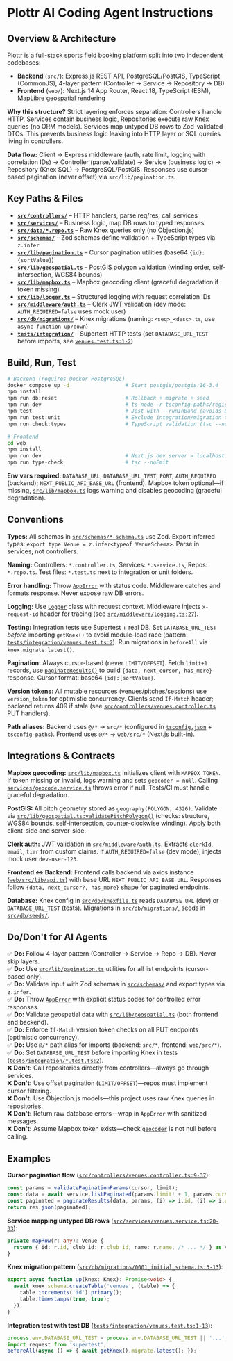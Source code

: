 # Plottr AI Coding Agent Instructions

## Overview & Architecture

Plottr is a full-stack sports field booking platform split into two independent codebases:
- **Backend** (`src/`): Express.js REST API, PostgreSQL/PostGIS, TypeScript (CommonJS), 4-layer pattern (Controller → Service → Repository → DB)
- **Frontend** (`web/`): Next.js 14 App Router, React 18, TypeScript (ESM), MapLibre geospatial rendering

**Why this structure?** Strict layering enforces separation: Controllers handle HTTP, Services contain business logic, Repositories execute raw Knex queries (no ORM models). Services map untyped DB rows to Zod-validated DTOs. This prevents business logic leaking into HTTP layer or SQL queries living in controllers.

**Data flow:** Client → Express middleware (auth, rate limit, logging with correlation IDs) → Controller (parse/validate) → Service (business logic) → Repository (Knex SQL) → PostgreSQL/PostGIS. Responses use cursor-based pagination (never offset) via `src/lib/pagination.ts`.

## Key Paths & Files

- **[`src/controllers/`](../src/controllers/)** – HTTP handlers, parse req/res, call services
- **[`src/services/`](../src/services/)** – Business logic, map DB rows to typed responses  
- **[`src/data/*.repo.ts`](../src/data/)** – Raw Knex queries only (no Objection.js)
- **[`src/schemas/`](../src/schemas/)** – Zod schemas define validation + TypeScript types via `z.infer`
- **[`src/lib/pagination.ts`](../src/lib/pagination.ts)** – Cursor pagination utilities (base64 `{id}:{sortValue}`)
- **[`src/lib/geospatial.ts`](../src/lib/geospatial.ts)** – PostGIS polygon validation (winding order, self-intersection, WGS84 bounds)
- **[`src/lib/mapbox.ts`](../src/lib/mapbox.ts)** – Mapbox geocoding client (graceful degradation if token missing)
- **[`src/lib/logger.ts`](../src/lib/logger.ts)** – Structured logging with request correlation IDs
- **[`src/middleware/auth.ts`](../src/middleware/auth.ts)** – Clerk JWT validation (dev mode: `AUTH_REQUIRED=false` uses mock user)
- **[`src/db/migrations/`](../src/db/migrations/)** – Knex migrations (naming: `<seq>_<desc>.ts`, use `async function up/down`)
- **[`tests/integration/`](../tests/integration/)** – Supertest HTTP tests (set `DATABASE_URL_TEST` before imports, see [`venues.test.ts:1-2`](../tests/integration/venues.test.ts#L1-L2))


## Build, Run, Test

```bash
# Backend (requires Docker PostgreSQL)
docker compose up -d                  # Start postgis/postgis:16-3.4
npm install
npm run db:reset                      # Rollback + migrate + seed
npm run dev                           # ts-node -r tsconfig-paths/register src/index.ts → localhost:3001
npm test                              # Jest with --runInBand (avoids DB race conditions)
npm run test:unit                     # Exclude integration/migration tests
npm run check:types                   # TypeScript validation (tsc --noEmit)

# Frontend
cd web
npm install
npm run dev                           # Next.js dev server → localhost:3000
npm run type-check                    # tsc --noEmit
```

**Env vars required:** `DATABASE_URL`, `DATABASE_URL_TEST`, `PORT`, `AUTH_REQUIRED` (backend); `NEXT_PUBLIC_API_BASE_URL` (frontend). Mapbox token optional—if missing, [`src/lib/mapbox.ts`](../src/lib/mapbox.ts) logs warning and disables geocoding (graceful degradation).


## Conventions

**Types:** All schemas in [`src/schemas/*.schema.ts`](../src/schemas/) use Zod. Export inferred types: `export type Venue = z.infer<typeof VenueSchema>`. Parse in services, not controllers.

**Naming:** Controllers: `*.controller.ts`, Services: `*.service.ts`, Repos: `*.repo.ts`. Test files: `*.test.ts` next to integration or unit folders.

**Error handling:** Throw [`AppError`](../src/errors/index.ts) with status code. Middleware catches and formats response. Never expose raw DB errors.

**Logging:** Use [`Logger`](../src/lib/logger.ts) class with request context. Middleware injects `x-request-id` header for tracing (see [`src/middleware/logging.ts:27`](../src/middleware/logging.ts#L27)).

**Testing:** Integration tests use Supertest + real DB. Set `DATABASE_URL_TEST` *before* importing `getKnex()` to avoid module-load race (pattern: [`tests/integration/venues.test.ts:2`](../tests/integration/venues.test.ts#L2)). Run migrations in `beforeAll` via `knex.migrate.latest()`.

**Pagination:** Always cursor-based (never `LIMIT/OFFSET`). Fetch `limit+1` records, use [`paginateResults()`](../src/lib/pagination.ts) to build `{data, next_cursor, has_more}` response. Cursor format: base64 `{id}:{sortValue}`.

**Version tokens:** All mutable resources (venues/pitches/sessions) use `version_token` for optimistic concurrency. Clients send `If-Match` header; backend returns 409 if stale (see [`src/controllers/venues.controller.ts`](../src/controllers/venues.controller.ts) PUT handlers).

**Path aliases:** Backend uses `@/*` → `src/*` (configured in [`tsconfig.json`](../tsconfig.json) + `tsconfig-paths`). Frontend uses `@/*` → `web/src/*` (Next.js built-in).

## Integrations & Contracts

**Mapbox geocoding:** [`src/lib/mapbox.ts`](../src/lib/mapbox.ts) initializes client with `MAPBOX_TOKEN`. If token missing or invalid, logs warning and sets `geocoder = null`. Calling [`services/geocode.service.ts`](../src/services/geocode.service.ts) throws error if null. Tests/CI must handle graceful degradation.

**PostGIS:** All pitch geometry stored as `geography(POLYGON, 4326)`. Validate via [`src/lib/geospatial.ts:validatePitchPolygon()`](../src/lib/geospatial.ts) (checks: structure, WGS84 bounds, self-intersection, counter-clockwise winding). Apply both client-side and server-side.

**Clerk auth:** JWT validation in [`src/middleware/auth.ts`](../src/middleware/auth.ts). Extracts `clerkId`, `email`, `tier` from custom claims. If `AUTH_REQUIRED=false` (dev mode), injects mock user `dev-user-123`.

**Frontend ↔ Backend:** Frontend calls backend via axios instance ([`web/src/lib/api.ts`](../web/src/lib/api.ts)) with base URL `NEXT_PUBLIC_API_BASE_URL`. Responses follow `{data, next_cursor?, has_more}` shape for paginated endpoints.

**Database:** Knex config in [`src/db/knexfile.ts`](../src/db/knexfile.ts) reads `DATABASE_URL` (dev) or `DATABASE_URL_TEST` (tests). Migrations in [`src/db/migrations/`](../src/db/migrations/), seeds in [`src/db/seeds/`](../src/db/seeds/).

## Do/Don't for AI Agents

✅ **Do:** Follow 4-layer pattern (Controller → Service → Repo → DB). Never skip layers.  
✅ **Do:** Use [`src/lib/pagination.ts`](../src/lib/pagination.ts) utilities for all list endpoints (cursor-based only).  
✅ **Do:** Validate input with Zod schemas in [`src/schemas/`](../src/schemas/) and export types via `z.infer`.  
✅ **Do:** Throw [`AppError`](../src/errors/index.ts) with explicit status codes for controlled error responses.  
✅ **Do:** Validate geospatial data with [`src/lib/geospatial.ts`](../src/lib/geospatial.ts) (both frontend and backend).  
✅ **Do:** Enforce `If-Match` version token checks on all PUT endpoints (optimistic concurrency).  
✅ **Do:** Use `@/*` path alias for imports (backend: `src/*`, frontend: `web/src/*`).  
✅ **Do:** Set `DATABASE_URL_TEST` before importing Knex in tests ([`tests/integration/*.test.ts:2`](../tests/integration/venues.test.ts#L2)).  
❌ **Don't:** Call repositories directly from controllers—always go through services.  
❌ **Don't:** Use offset pagination (`LIMIT/OFFSET`)—repos must implement cursor filtering.  
❌ **Don't:** Use Objection.js models—this project uses raw Knex queries in repositories.  
❌ **Don't:** Return raw database errors—wrap in `AppError` with sanitized messages.  
❌ **Don't:** Assume Mapbox token exists—check [`geocoder`](../src/lib/mapbox.ts) is not null before calling.

## Examples

**Cursor pagination flow** ([`src/controllers/venues.controller.ts:9-37`](../src/controllers/venues.controller.ts#L9-L37)):
```typescript
const params = validatePaginationParams(cursor, limit);
const data = await service.listPaginated(params.limit! + 1, params.cursor);
const paginated = paginateResults(data, params, (i) => i.id, (i) => i.updated_at);
return res.json(paginated);
```

**Service mapping untyped DB rows** ([`src/services/venues.service.ts:20-33`](../src/services/venues.service.ts#L20-L33)):
```typescript
private mapRow(r: any): Venue {
  return { id: r.id, club_id: r.club_id, name: r.name, /* ... */ } as Venue;
}
```

**Knex migration pattern** ([`src/db/migrations/0001_initial_schema.ts:3-13`](../src/db/migrations/0001_initial_schema.ts#L3-L13)):
```typescript
export async function up(knex: Knex): Promise<void> {
  await knex.schema.createTable('venues', (table) => {
    table.increments('id').primary();
    table.timestamps(true, true);
  });
}
```

**Integration test with test DB** ([`tests/integration/venues.test.ts:1-13`](../tests/integration/venues.test.ts#L1-L13)):
```typescript
process.env.DATABASE_URL_TEST = process.env.DATABASE_URL_TEST || '...';
import request from 'supertest';
beforeAll(async () => { await getKnex().migrate.latest(); });
```


